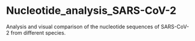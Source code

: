 # Nucleotide_analysis_SARS-CoV-2
Analysis and visual comparison of the nucleotide sequences of SARS-CoV-2 from different species.
